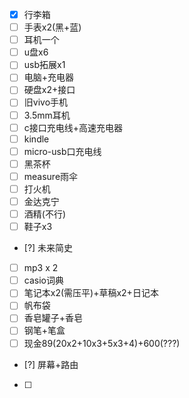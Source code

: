 - [x] 行李箱
- [ ] 手表x2(黑+蓝)
- [ ] 耳机一个
- [ ] u盘x6
- [ ] usb拓展x1
- [ ] 电脑+充电器
- [ ] 硬盘x2+接口
- [ ] 旧vivo手机
- [ ] 3.5mm耳机
- [ ] c接口充电线+高速充电器
- [ ] kindle
- [ ] micro-usb口充电线
- [ ] 黑茶杯
- [ ] measure雨伞
- [ ] 打火机
- [ ] 金达克宁
- [ ] 酒精(不行)
- [ ] 鞋子x3
- [?] 未来简史
- [ ] mp3 x 2
- [ ] casio词典
- [ ] 笔记本x2(需压平)+草稿x2+日记本
- [ ] 帆布袋
- [ ] 香皂罐子+香皂
- [ ] 钢笔+笔盒
- [ ] 现金89(20x2+10x3+5x3+4)+600(???)
- [?] 屏幕+路由
- [ ] 
